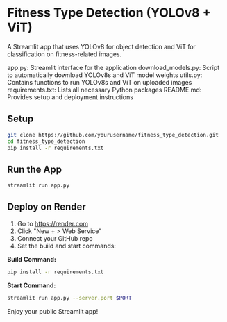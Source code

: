 # Fitness Type Detection (YOLOv8 + ViT)

A Streamlit app that uses YOLOv8 for object detection and ViT for classification on fitness-related images.

app.py: Streamlit interface for the application
download_models.py: Script to automatically download YOLOv8s and ViT model weights
utils.py: Contains functions to run YOLOv8s and ViT on uploaded images
requirements.txt: Lists all necessary Python packages
README.md: Provides setup and deployment instructions

## Setup

```bash
git clone https://github.com/yourusername/fitness_type_detection.git
cd fitness_type_detection
pip install -r requirements.txt
```

## Run the App

```bash
streamlit run app.py
```

## Deploy on Render

1. Go to https://render.com
2. Click "New + > Web Service"
3. Connect your GitHub repo
4. Set the build and start commands:

**Build Command:**
```bash
pip install -r requirements.txt
```

**Start Command:**
```bash
streamlit run app.py --server.port $PORT
```

Enjoy your public Streamlit app!
